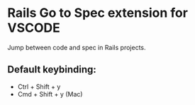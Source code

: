 # Rails Go to Spec extension for VSCODE

Jump between code and spec in Rails projects.

## Default keybinding:

- Ctrl + Shift + y
- Cmd + Shift + y (Mac)
